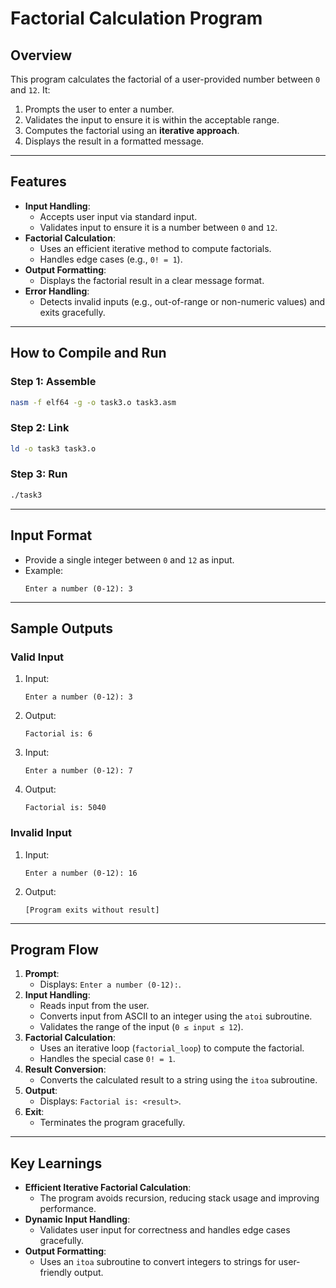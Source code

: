 # **Factorial Calculation Program**

## **Overview**
This program calculates the factorial of a user-provided number between `0` and `12`. It:
1. Prompts the user to enter a number.
2. Validates the input to ensure it is within the acceptable range.
3. Computes the factorial using an **iterative approach**.
4. Displays the result in a formatted message.

---

## **Features**
- **Input Handling**:
  - Accepts user input via standard input.
  - Validates input to ensure it is a number between `0` and `12`.
- **Factorial Calculation**:
  - Uses an efficient iterative method to compute factorials.
  - Handles edge cases (e.g., `0! = 1`).
- **Output Formatting**:
  - Displays the factorial result in a clear message format.
- **Error Handling**:
  - Detects invalid inputs (e.g., out-of-range or non-numeric values) and exits gracefully.

---

## **How to Compile and Run**

### **Step 1: Assemble**
```bash
nasm -f elf64 -g -o task3.o task3.asm
```

### **Step 2: Link**
```bash
ld -o task3 task3.o
```

### **Step 3: Run**
```bash
./task3
```

---

## **Input Format**
- Provide a single integer between `0` and `12` as input.
- Example:
  ```
  Enter a number (0-12): 3
  ```

---

## **Sample Outputs**

### **Valid Input**
1. Input:
   ```
   Enter a number (0-12): 3
   ```
2. Output:
   ```
   Factorial is: 6
   ```

3. Input:
   ```
   Enter a number (0-12): 7
   ```
4. Output:
   ```
   Factorial is: 5040
   ```

### **Invalid Input**
1. Input:
   ```
   Enter a number (0-12): 16
   ```
2. Output:
   ```
   [Program exits without result]
   ```

---

## **Program Flow**

1. **Prompt**:
   - Displays: `Enter a number (0-12):`.
2. **Input Handling**:
   - Reads input from the user.
   - Converts input from ASCII to an integer using the `atoi` subroutine.
   - Validates the range of the input (`0 ≤ input ≤ 12`).
3. **Factorial Calculation**:
   - Uses an iterative loop (`factorial_loop`) to compute the factorial.
   - Handles the special case `0! = 1`.
4. **Result Conversion**:
   - Converts the calculated result to a string using the `itoa` subroutine.
5. **Output**:
   - Displays: `Factorial is: <result>`.
6. **Exit**:
   - Terminates the program gracefully.

---

## **Key Learnings**
- **Efficient Iterative Factorial Calculation**:
  - The program avoids recursion, reducing stack usage and improving performance.
- **Dynamic Input Handling**:
  - Validates user input for correctness and handles edge cases gracefully.
- **Output Formatting**:
  - Uses an `itoa` subroutine to convert integers to strings for user-friendly output.